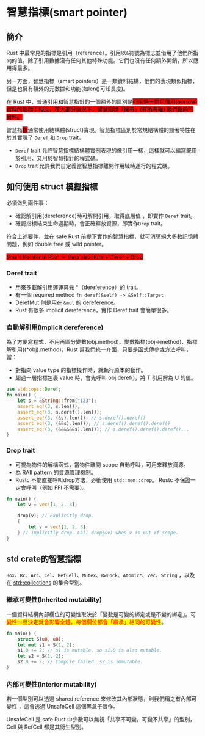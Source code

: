 # 智慧指標(smart pointer)

## 簡介

Rust 中最常見的指標是引用（reference）。引用以`&`符號為標志並借用了他們所指向的值。除了引用數據沒有任何其他特殊功能。它們也沒有任何額外開銷，所以應用得最多。

另一方面，智慧指標（smart pointers）是一類資料結構，他們的表現類似指標，但是也擁有額外的元數據和功能(如len()可知長度)。

在 Rust 中，普通引用和智慧指針的一個額外的區別是<mark style="background-color:red;">引用是一類只借用(borrow)資料的指標；相反，在大部分情況下，智慧指標「擁有」(有所有權) 他們指向的資料。</mark>

智慧指<mark style="background-color:red;">標</mark>通常使用結構體(struct)實現。智慧指標區別於常規結構體的顯著特性在於其實現了 `Deref` 和 `Drop` trait。

* `Deref` trait 允許智慧指標結構體實例表現的像引用一樣，這樣就可以編寫既用於引用、又用於智慧指針的程式碼。
* `Drop` trait 允許我們自定義當智慧指標離開作用域時運行的程式碼。

## 如何使用 struct 模擬指標

必須做到兩件事：

* 確認解引用(dereference)時可解開引用，取得底層值 ，即實作 `Deref` trait。&#x20;
* 確認指標結束生命週期時，會正確釋放資源，即實作`Drop` trait。

符合上述要件，並在 safe Rust 前提下實作的智慧指標，就可消弭絕大多數記憶體問題，例如 double free 或 wild pointer。

<mark style="background-color:red;">Smart Pointer in Rust ＝ Data structure + Deref + Drop</mark>

### Deref trait

* 用來多載解引用運運算元 \*（dereference）的 trait。&#x20;
* 有一個 required method `fn deref(&self) -> &Self::Target`&#x20;
* DerefMut 則是用在 `&mut` 的 dereference。&#x20;
* Rust 有很多 implicit dereference，實作 Deref trait 會簡單很多。

### 自動解引用(Implicit dereference)

為了方便寫程式，不用再區分變數(obj.method)、變數指標(obj->method)、指標解引用((\*obj).method)，Rust 幫我們統一介面，只要是函式傳參或方法呼叫，當：

* 對指向 value type 的指標操作時，就執行原本的動作。&#x20;
* 超過一層指標包裹 value 時，會先呼叫 obj.deref()，將 T 引用解為 U 的值。

```rust
use std::ops::Deref;
fn main() {
    let s = &String::from("123");
    assert_eq!(3, s.len());
    assert_eq!(3, s.deref().len());
    assert_eq!(3, (&s).len()); // s.deref().deref()
    assert_eq!(3, (&&s).len()); // s.deref().deref().deref()
    assert_eq!(3, (&&&&&&s).len()); // s.deref().deref().deref()...
}
```

### Drop trait

* 可視為物件的解構函式，當物件離開 scope 自動呼叫，可用來釋放資源。
* 為 RAII pattern 的資源管理機制。&#x20;
* Rustc 不能直接呼叫drop方法，必衝使用 `std::mem::drop`。 Rustc 不保證一定會呼叫（例如 FFI 不需要）。

```rust
fn main() {
    let v = vec![1, 2, 3];

    drop(v); // Explicitly drop.
    {
        let v = vec![1, 2, 3];
    } // Implicitly drop. Call drop(&v) when v is out of scope.
}
```

## std crate的智慧指標

`Box`、`Rc`、`Arc`、`Cel`、`RefCell`、`Mutex`、`RwLock`、`Atomic*`、`Vec`、`String` ，以及在 [std::collections](https://doc.rust-lang.org/std/collections/index.html) 的集合型別。

### 繼承可變性(Inherited mutability)

一個資料結構內部欄位的可變性取決於「變數是可變的綁定或是不變的綁定」。可<mark style="color:red;">變性一旦決定就會影響全體，每個欄位都會「繼承」相同的可變性</mark>。

```rust
fn main() {
    struct S(u8, u8);
    let mut s1 = S(1, 2);
    s1.0 += 2; // s1 is mutable, so s1.0 is also mutable.
    let s2 = S(1, 2);
    s2.0 += 2; // Compile failed. s2 is immutable.
}
```

### 內部可變性(Interior mutability)

若一個型別可以透過 shared reference 來修改其內部狀態，則我們稱之有內部可變性 ，這會透過 UnsafeCell 這個黑盒子實作。

UnsafeCell 是 safe Rust 中少數可以無視「共享不可變，可變不共享」的型別，Cell 與 RefCell 都是其衍生型別。
